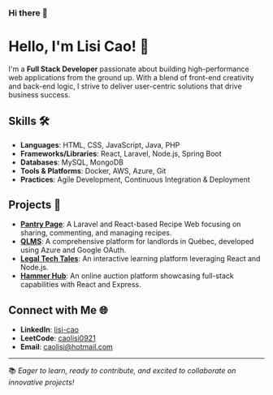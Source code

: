 ### Hi there 👋

# Hello, I'm Lisi Cao! 👋

I'm a **Full Stack Developer** passionate about building high-performance web applications from the ground up. With a blend of front-end creativity and back-end logic, I strive to deliver user-centric solutions that drive business success.

## Skills 🛠️
- **Languages**: HTML, CSS, JavaScript, Java, PHP
- **Frameworks/Libraries**: React, Laravel, Node.js, Spring Boot
- **Databases**: MySQL, MongoDB
- **Tools & Platforms**: Docker, AWS, Azure, Git
- **Practices**: Agile Development, Continuous Integration & Deployment

## Projects 💼
- [**Pantry Page**](https://github.com/lisiCAO/PantryPage): A Laravel and React-based Recipe Web focusing on sharing, commenting, and managing recipes.
- [**QLMS**](https://github.com/lisiCAO/QLMS): A comprehensive platform for landlords in Québec, developed using Azure and Google OAuth.
- [**Legal Tech Tales**](https://github.com/lisiCAO/Legal-Tech-Tales): An interactive learning platform leveraging React and Node.js.
- [**Hammer Hub**](https://github.com/lisiCAO/hammer-hub): An online auction platform showcasing full-stack capabilities with React and Express.

## Connect with Me 🌐
- **LinkedIn**: [lisi-cao](http://linkedin.com/in/lisi-cao)
- **LeetCode**: [caolisi0921](https://leetcode.com/caolisi0921/)
- **Email**: [caolisi@hotmail.com](mailto:caolisi@hotmail.com)

---

📚 *Eager to learn, ready to contribute, and excited to collaborate on innovative projects!*

